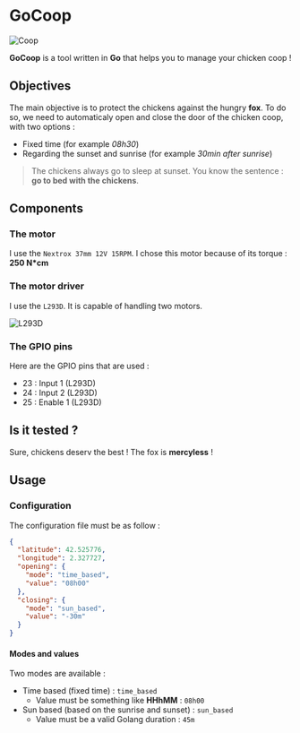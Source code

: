 # GoCoop

![Coop](https://github.com/fallais/gocoop/blob/master/coop.png)

**GoCoop** is a tool written in **Go** that helps you to manage your chicken coop !

## Objectives

The main objective is to protect the chickens against the hungry **fox**. To do so, we need to automaticaly open and close the door of the chicken coop, with two options :

- Fixed time (for example *08h30*)
- Regarding the sunset and sunrise (for example *30min after sunrise*)

> The chickens always go to sleep at sunset. You know the sentence : **go to bed with the chickens**.

## Components

### The motor

I use the `Nextrox 37mm 12V 15RPM`. I chose this motor because of its torque : **250 N*cm**

### The motor driver

I use the `L293D`. It is capable of handling two motors.

![L293D](https://github.com/fallais/gocoop/blob/master/L293D.jpg)

### The GPIO pins

Here are the GPIO pins that are used :

- 23 : Input 1 (L293D)
- 24 : Input 2 (L293D)
- 25 : Enable 1 (L293D)

## Is it tested ?

Sure, chickens deserv the best ! The fox is **mercyless** !

## Usage

### Configuration

The configuration file must be as follow :

```json
{
  "latitude": 42.525776,
  "longitude": 2.327727,
  "opening": {
    "mode": "time_based",
    "value": "08h00"
  },
  "closing": {
    "mode": "sun_based",
    "value": "-30m"
  }
}
```

#### Modes and values

Two modes are available :

- Time based (fixed time) : `time_based`
  - Value must be something like **HHhMM** : `08h00`
- Sun based (based on the sunrise and sunset) : `sun_based`
  - Value must be a valid Golang duration : `45m`